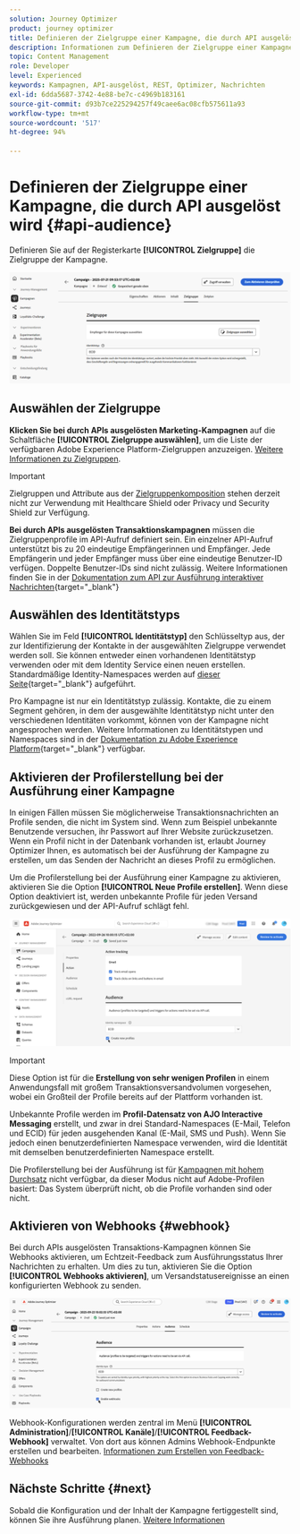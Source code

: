 ```yaml
---
solution: Journey Optimizer
product: journey optimizer
title: Definieren der Zielgruppe einer Kampagne, die durch API ausgelöst wird
description: Informationen zum Definieren der Zielgruppe einer Kampagne, die durch API ausgelöst wird.
topic: Content Management
role: Developer
level: Experienced
keywords: Kampagnen, API-ausgelöst, REST, Optimizer, Nachrichten
exl-id: 6dda5687-3742-4e88-be7c-c4969b183161
source-git-commit: d93b7ce225294257f49caee6ac08cfb575611a93
workflow-type: tm+mt
source-wordcount: '517'
ht-degree: 94%

---
```


# Definieren der Zielgruppe einer Kampagne, die durch API ausgelöst wird {#api-audience}

Definieren Sie auf der Registerkarte **[!UICONTROL Zielgruppe]** die Zielgruppe der Kampagne.

![](assets/campaign-audience.png)

## Auswählen der Zielgruppe

**Klicken Sie bei durch APIs ausgelösten Marketing-Kampagnen** auf die Schaltfläche **[!UICONTROL Zielgruppe auswählen]**, um die Liste der verfügbaren Adobe Experience Platform-Zielgruppen anzuzeigen. [Weitere Informationen zu Zielgruppen](../audience/about-audiences.md).

>[!IMPORTANT]
>
>Zielgruppen und Attribute aus der [Zielgruppenkomposition](../audience/get-started-audience-orchestration.md) stehen derzeit nicht zur Verwendung mit Healthcare Shield oder Privacy und Security Shield zur Verfügung.

**Bei durch APIs ausgelösten Transaktionskampagnen** müssen die Zielgruppenprofile im API-Aufruf definiert sein. Ein einzelner API-Aufruf unterstützt bis zu 20 eindeutige Empfängerinnen und Empfänger. Jede Empfängerin und jeder Empfänger muss über eine eindeutige Benutzer-ID verfügen. Doppelte Benutzer-IDs sind nicht zulässig. Weitere Informationen finden Sie in der [Dokumentation zum API zur Ausführung interaktiver Nachrichten](https://developer.adobe.com/journey-optimizer-apis/references/messaging/#tag/execution/operation/postIMUnitaryMessageExecution){target="_blank"}

## Auswählen des Identitätstyps

Wählen Sie im Feld **[!UICONTROL Identitätstyp]** den Schlüsseltyp aus, der zur Identifizierung der Kontakte in der ausgewählten Zielgruppe verwendet werden soll. Sie können entweder einen vorhandenen Identitätstyp verwenden oder mit dem Identity Service einen neuen erstellen. Standardmäßige Identity-Namespaces werden auf [dieser Seite](https://experienceleague.adobe.com/de/docs/experience-platform/identity/features/namespaces#standard){target="_blank"} aufgeführt.

Pro Kampagne ist nur ein Identitätstyp zulässig. Kontakte, die zu einem Segment gehören, in dem der ausgewählte Identitätstyp nicht unter den verschiedenen Identitäten vorkommt, können von der Kampagne nicht angesprochen werden. Weitere Informationen zu Identitätstypen und Namespaces sind in der [Dokumentation zu Adobe Experience Platform](https://experienceleague.adobe.com/docs/experience-platform/identity/home.html?lang=de){target="_blank"} verfügbar.

## Aktivieren der Profilerstellung bei der Ausführung einer Kampagne

In einigen Fällen müssen Sie möglicherweise Transaktionsnachrichten an Profile senden, die nicht im System sind. Wenn zum Beispiel unbekannte Benutzende versuchen, ihr Passwort auf Ihrer Website zurückzusetzen. Wenn ein Profil nicht in der Datenbank vorhanden ist, erlaubt Journey Optimizer Ihnen, es automatisch bei der Ausführung der Kampagne zu erstellen, um das Senden der Nachricht an dieses Profil zu ermöglichen.

Um die Profilerstellung bei der Ausführung einer Kampagne zu aktivieren, aktivieren Sie die Option **[!UICONTROL Neue Profile erstellen]**. Wenn diese Option deaktiviert ist, werden unbekannte Profile für jeden Versand zurückgewiesen und der API-Aufruf schlägt fehl.

![](assets/api-triggered-create-profile.png)

>[!IMPORTANT]
>
>Diese Option ist für die **Erstellung von sehr wenigen Profilen** in einem Anwendungsfall mit großem Transaktionsversandvolumen vorgesehen, wobei ein Großteil der Profile bereits auf der Plattform vorhanden ist.
>
>Unbekannte Profile werden im **Profil-Datensatz von AJO Interactive Messaging** erstellt, und zwar in drei Standard-Namespaces (E-Mail, Telefon und ECID) für jeden ausgehenden Kanal (E-Mail, SMS und Push). Wenn Sie jedoch einen benutzerdefinierten Namespace verwenden, wird die Identität mit demselben benutzerdefinierten Namespace erstellt.
>
>Die Profilerstellung bei der Ausführung ist für [Kampagnen mit hohem Durchsatz](../campaigns/api-triggered-high-throughput.md) nicht verfügbar, da dieser Modus nicht auf Adobe-Profilen basiert: Das System überprüft nicht, ob die Profile vorhanden sind oder nicht.

## Aktivieren von Webhooks {#webhook}

Bei durch APIs ausgelösten Transaktions-Kampagnen können Sie Webhooks aktivieren, um Echtzeit-Feedback zum Ausführungsstatus Ihrer Nachrichten zu erhalten. Um dies zu tun, aktivieren Sie die Option **[!UICONTROL Webhooks aktivieren]**, um Versandstatusereignisse an einen konfigurierten Webhook zu senden.

![](assets/api-triggered-webhook.png)

Webhook-Konfigurationen werden zentral im Menü **[!UICONTROL Administration]**/**[!UICONTROL Kanäle]**/**[!UICONTROL Feedback-Webhook]** verwaltet. Von dort aus können Admins Webhook-Endpunkte erstellen und bearbeiten. [Informationen zum Erstellen von Feedback-Webhooks](../configuration/feedback-webhooks.md)

## Nächste Schritte {#next}

Sobald die Konfiguration und der Inhalt der Kampagne fertiggestellt sind, können Sie ihre Ausführung planen. [Weitere Informationen](api-triggered-campaign-schedule.md)
